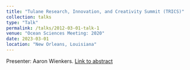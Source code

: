 ```yaml
---
title: "Tulane Research, Innovation, and Creativity Summit (TRICS)"
collection: talks
type: "Talk"
permalink: /talks/2012-03-01-talk-1
venue: "Ocean Sciences Meeting: 2020"
date: 2023-03-01
location: "New Orleans, Louisiana"
---
```


Presenter: Aaron Wienkers. [Link to abstract](https://agu.confex.com/agu/osm20/meetingapp.cgi/Paper/644174)
